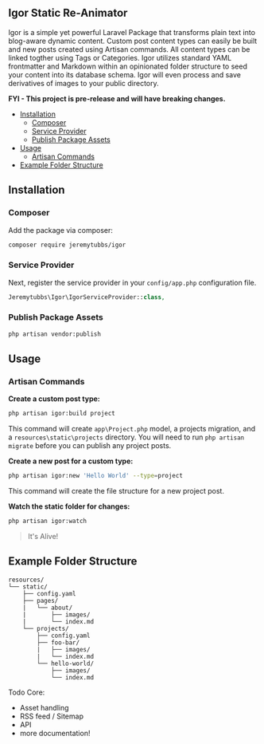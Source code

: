 ## Igor Static Re-Animator

Igor is a simple yet powerful Laravel Package that transforms plain text into blog-aware dynamic content. Custom post content types can easily be built and new posts created using Artisan commands. All content types can be linked togther using Tags or Categories. Igor utilizes standard YAML frontmatter and Markdown within an opinionated folder structure to seed your content into its database schema. Igor will even process and save derivatives of images to your public directory.

**FYI - This project is pre-release and will have breaking changes.**

- [Installation](#installation)
	- [Composer](#composer)
	- [Service Provider](#service-provider)
	- [Publish Package Assets](#publish-package-assets)
- [Usage](#usage)
	- [Artisan Commands](#artisan-commands)
- [Example Folder Structure](#example-folder-structure)

## Installation

### Composer
Add the package via composer:
```sh
composer require jeremytubbs/igor
```

### Service Provider
Next, register the service provider in your `config/app.php` configuration file.
```php
Jeremytubbs\Igor\IgorServiceProvider::class,
```

### Publish Package Assets
```sh
php artisan vendor:publish
```

## Usage
### Artisan Commands

**Create a custom post type:**
```sh
php artisan igor:build project
```
This command will create `app\Project.php` model, a projects migration, and a `resources\static\projects` directory. You will need to run `php artisan migrate` before you can publish any project posts.

**Create a new post for a custom type:**
```sh
php artisan igor:new 'Hello World' --type=project
```
This command will create the file structure for a new project post.

**Watch the static folder for changes:**
```sh
php artisan igor:watch
```
> It's Alive!

## Example Folder Structure
```
resources/
└── static/
	├── config.yaml
	├── pages/
	|	└── about/
	|		├── images/
	|		└── index.md
	└── projects/
		├── config.yaml
		├── foo-bar/
		|	├── images/
		|	└── index.md
		└── hello-world/
			├── images/
			└── index.md
```


Todo Core:
- Asset handling
- RSS feed / Sitemap
- API
- more documentation!
